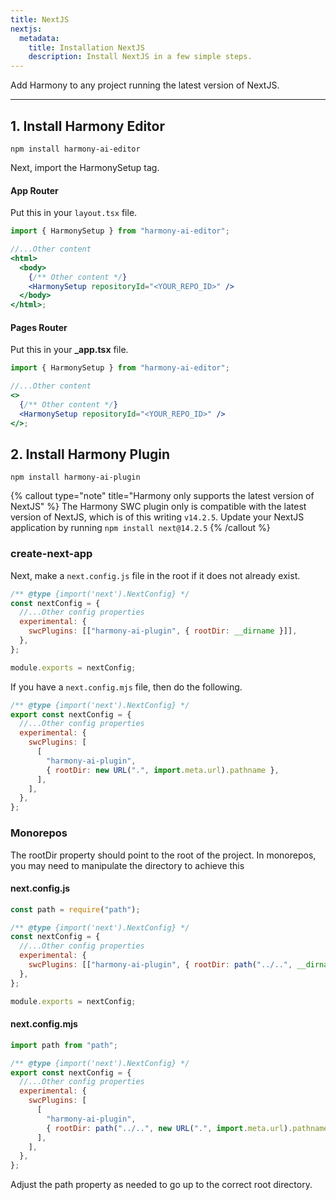 ```yaml
---
title: NextJS
nextjs:
  metadata:
    title: Installation NextJS
    description: Install NextJS in a few simple steps.
---
```


Add Harmony to any project running the latest version of NextJS.

---

## 1. Install Harmony Editor

```npm
npm install harmony-ai-editor
```

Next, import the HarmonySetup tag.

#### App Router

Put this in your `layout.tsx` file.

```jsx
import { HarmonySetup } from "harmony-ai-editor";

//...Other content
<html>
  <body>
    {/** Other content */}
    <HarmonySetup repositoryId="<YOUR_REPO_ID>" />
  </body>
</html>;
```

#### Pages Router

Put this in your **\_app.tsx** file.

```jsx
import { HarmonySetup } from "harmony-ai-editor";

//...Other content
<>
  {/** Other content */}
  <HarmonySetup repositoryId="<YOUR_REPO_ID>" />
</>;
```

## 2. Install Harmony Plugin

```npm
npm install harmony-ai-plugin
```

{% callout type="note" title="Harmony only supports the latest version of NextJS" %}
The Harmony SWC plugin only is compatible with the latest version of NextJS, which is of this writing `v14.2.5`.
Update your NextJS application by running `npm install next@14.2.5`
{% /callout %}

### create-next-app

Next, make a `next.config.js` file in the root if it does not already exist.

```js
/** @type {import('next').NextConfig} */
const nextConfig = {
  //...Other config properties
  experimental: {
    swcPlugins: [["harmony-ai-plugin", { rootDir: __dirname }]],
  },
};

module.exports = nextConfig;
```

If you have a `next.config.mjs` file, then do the following.

```js
/** @type {import('next').NextConfig} */
export const nextConfig = {
  //...Other config properties
  experimental: {
    swcPlugins: [
      [
        "harmony-ai-plugin",
        { rootDir: new URL(".", import.meta.url).pathname },
      ],
    ],
  },
};
```

### Monorepos

The rootDir property should point to the root of the project. In monorepos, you may need to manipulate the directory to achieve this

#### next.config.js

```js
const path = require("path");

/** @type {import('next').NextConfig} */
const nextConfig = {
  //...Other config properties
  experimental: {
    swcPlugins: [["harmony-ai-plugin", { rootDir: path("../..", __dirname) }]],
  },
};

module.exports = nextConfig;
```

#### next.config.mjs

```js
import path from "path";

/** @type {import('next').NextConfig} */
export const nextConfig = {
  //...Other config properties
  experimental: {
    swcPlugins: [
      [
        "harmony-ai-plugin",
        { rootDir: path("../..", new URL(".", import.meta.url).pathname) },
      ],
    ],
  },
};
```

Adjust the path property as needed to go up to the correct root directory.
